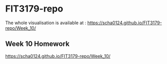 # FIT3179-repo

The whole visualisation is available at : https://scha0124.github.io/FIT3179-repo/Week_10/

## Week 10 Homework 
https://scha0124.github.io/FIT3179-repo/Week_10/
